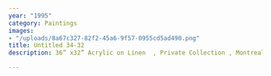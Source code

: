 ```yaml
---
year: "1995"
category: Paintings
images:
- "/uploads/8a67c327-82f2-45a6-9f57-0955cd5ad490.png"
title: Untitled 34-32
description: 36” x32” Acrylic on Linen  , Private Collection , Montreal Quebec

---
```

